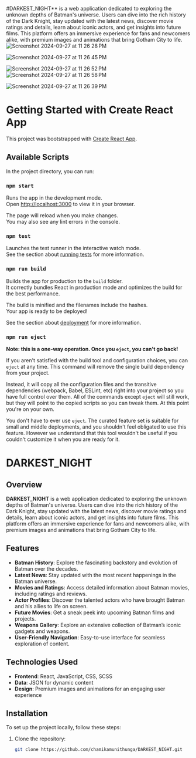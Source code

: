 #DARKEST_NIGHT** is a web application dedicated to exploring the unknown depths of Batman's universe. Users can dive into the rich history of the Dark Knight, stay updated with the latest news, discover movie ratings and details, learn about iconic actors, and get insights into future films. This platform offers an immersive experience for fans and newcomers alike, with premium images and animations that bring Gotham City to life.
![Screenshot 2024-09-27 at 11 26 28 PM](https://github.com/user-attachments/assets/e1cecdee-8e68-4452-977a-578b25532588)

![Screenshot 2024-09-27 at 11 26 45 PM](https://github.com/user-attachments/assets/591629ca-484a-44b7-b06b-b8ff9777883f)

![Screenshot 2024-09-27 at 11 26 52 PM](https://github.com/user-attachments/assets/c7e6fe4d-f08b-4647-9c51-6e5d32071bc2)
![Screenshot 2024-09-27 at 11 26 58 PM](https://github.com/user-attachments/assets/ccf59bcf-7702-4bb8-a601-2e2f818fd4fa)

![Screenshot 2024-09-27 at 11 26 39 PM](https://github.com/user-attachments/assets/28a4cea3-3d35-4549-9a84-54bf96cd918b)





# Getting Started with Create React App

This project was bootstrapped with [Create React App](https://github.com/facebook/create-react-app).

## Available Scripts

In the project directory, you can run:

### `npm start`

Runs the app in the development mode.\
Open [http://localhost:3000](http://localhost:3000) to view it in your browser.

The page will reload when you make changes.\
You may also see any lint errors in the console.

### `npm test`

Launches the test runner in the interactive watch mode.\
See the section about [running tests](https://facebook.github.io/create-react-app/docs/running-tests) for more information.

### `npm run build`

Builds the app for production to the `build` folder.\
It correctly bundles React in production mode and optimizes the build for the best performance.

The build is minified and the filenames include the hashes.\
Your app is ready to be deployed!

See the section about [deployment](https://facebook.github.io/create-react-app/docs/deployment) for more information.

### `npm run eject`

**Note: this is a one-way operation. Once you `eject`, you can't go back!**

If you aren't satisfied with the build tool and configuration choices, you can `eject` at any time. This command will remove the single build dependency from your project.

Instead, it will copy all the configuration files and the transitive dependencies (webpack, Babel, ESLint, etc) right into your project so you have full control over them. All of the commands except `eject` will still work, but they will point to the copied scripts so you can tweak them. At this point you're on your own.

You don't have to ever use `eject`. The curated feature set is suitable for small and middle deployments, and you shouldn't feel obligated to use this feature. However we understand that this tool wouldn't be useful if you couldn't customize it when you are ready for it.

# DARKEST_NIGHT

## Overview
**DARKEST_NIGHT** is a web application dedicated to exploring the unknown depths of Batman's universe. Users can dive into the rich history of the Dark Knight, stay updated with the latest news, discover movie ratings and details, learn about iconic actors, and get insights into future films. This platform offers an immersive experience for fans and newcomers alike, with premium images and animations that bring Gotham City to life.

## Features
- **Batman History**: Explore the fascinating backstory and evolution of Batman over the decades.
- **Latest News**: Stay updated with the most recent happenings in the Batman universe.
- **Movies and Ratings**: Access detailed information about Batman movies, including ratings and reviews.
- **Actor Profiles**: Discover the talented actors who have brought Batman and his allies to life on screen.
- **Future Movies**: Get a sneak peek into upcoming Batman films and projects.
- **Weapons Gallery**: Explore an extensive collection of Batman’s iconic gadgets and weapons.
- **User-Friendly Navigation**: Easy-to-use interface for seamless exploration of content.

## Technologies Used
- **Frontend**: React, JavaScript, CSS, SCSS
- **Data**: JSON for dynamic content
- **Design**: Premium images and animations for an engaging user experience

## Installation
To set up the project locally, follow these steps:

1. Clone the repository:
   ```bash
   git clone https://github.com/chamikamunithunga/DARKEST_NIGHT.git
